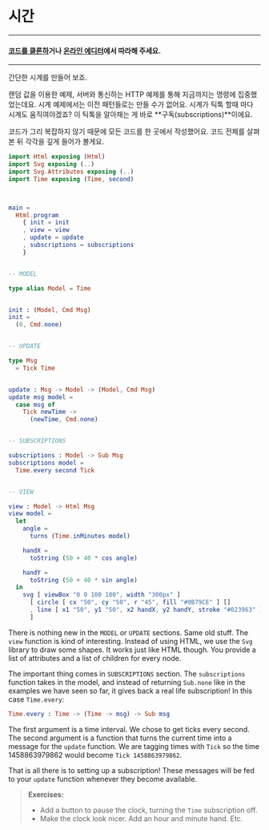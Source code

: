 # 시간

---

#### [코드를 클론하](https://github.com/evancz/elm-architecture-tutorial/)거나 [온라인 에디터](http://elm-lang.org/examples/time)에서 따라해 주세요.

---

간단한 시계를 만들어 보죠.

랜덤 값을 이용한 예제, 서버와 통신하는 HTTP 예제를 통해 지금까지는 명령에 집중했었는데요. 시계 예제에서는 이전 패턴들로는 만들 수가 없어요. 시계가 틱톡 할때 마다 시계도 움직여야겠죠? 이 틱톡을 알아채는 게 바로 **구독\(subscriptions\)**이에요.   

코드가 그리 복잡하지 않기 때문에 모든 코드를 한 곳에서 작성했어요. 코드 전체를 살펴 본 뒤 각각을 깊게 들어가 볼게요. 

```elm
import Html exposing (Html)
import Svg exposing (..)
import Svg.Attributes exposing (..)
import Time exposing (Time, second)



main =
  Html.program
    { init = init
    , view = view
    , update = update
    , subscriptions = subscriptions
    }


-- MODEL

type alias Model = Time


init : (Model, Cmd Msg)
init =
  (0, Cmd.none)


-- UPDATE

type Msg
  = Tick Time


update : Msg -> Model -> (Model, Cmd Msg)
update msg model =
  case msg of
    Tick newTime ->
      (newTime, Cmd.none)


-- SUBSCRIPTIONS

subscriptions : Model -> Sub Msg
subscriptions model =
  Time.every second Tick


-- VIEW

view : Model -> Html Msg
view model =
  let
    angle =
      turns (Time.inMinutes model)

    handX =
      toString (50 + 40 * cos angle)

    handY =
      toString (50 + 40 * sin angle)
  in
    svg [ viewBox "0 0 100 100", width "300px" ]
      [ circle [ cx "50", cy "50", r "45", fill "#0B79CE" ] []
      , line [ x1 "50", y1 "50", x2 handX, y2 handY, stroke "#023963" ] []
      ]
```

There is nothing new in the `MODEL` or `UPDATE` sections. Same old stuff. The `view` function is kind of interesting. Instead of using HTML, we use the `Svg` library to draw some shapes. It works just like HTML though. You provide a list of attributes and a list of children for every node.

The important thing comes in `SUBSCRIPTIONS` section. The `subscriptions` function takes in the model, and instead of returning `Sub.none` like in the examples we have seen so far, it gives back a real life subscription! In this case `Time.every`:

```elm
Time.every : Time -> (Time -> msg) -> Sub msg
```

The first argument is a time interval. We chose to get ticks every second. The second argument is a function that turns the current time into a message for the `update` function. We are tagging times with `Tick` so the time 1458863979862 would become `Tick 1458863979862`.

That is all there is to setting up a subscription! These messages will be fed to your `update` function whenever they become available.

> **Exercises:**
>
> * Add a button to pause the clock, turning the `Time` subscription off.
> * Make the clock look nicer. Add an hour and minute hand. Etc.



